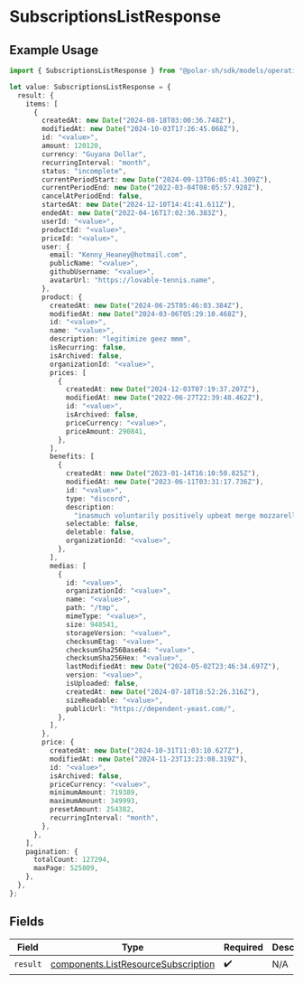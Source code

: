 # SubscriptionsListResponse

## Example Usage

```typescript
import { SubscriptionsListResponse } from "@polar-sh/sdk/models/operations";

let value: SubscriptionsListResponse = {
  result: {
    items: [
      {
        createdAt: new Date("2024-08-18T03:00:36.748Z"),
        modifiedAt: new Date("2024-10-03T17:26:45.068Z"),
        id: "<value>",
        amount: 120120,
        currency: "Guyana Dollar",
        recurringInterval: "month",
        status: "incomplete",
        currentPeriodStart: new Date("2024-09-13T06:05:41.309Z"),
        currentPeriodEnd: new Date("2022-03-04T08:05:57.928Z"),
        cancelAtPeriodEnd: false,
        startedAt: new Date("2024-12-10T14:41:41.611Z"),
        endedAt: new Date("2022-04-16T17:02:36.383Z"),
        userId: "<value>",
        productId: "<value>",
        priceId: "<value>",
        user: {
          email: "Kenny_Heaney@hotmail.com",
          publicName: "<value>",
          githubUsername: "<value>",
          avatarUrl: "https://lovable-tennis.name",
        },
        product: {
          createdAt: new Date("2024-06-25T05:46:03.384Z"),
          modifiedAt: new Date("2024-03-06T05:29:10.468Z"),
          id: "<value>",
          name: "<value>",
          description: "legitimize geez mmm",
          isRecurring: false,
          isArchived: false,
          organizationId: "<value>",
          prices: [
            {
              createdAt: new Date("2024-12-03T07:19:37.207Z"),
              modifiedAt: new Date("2022-06-27T22:39:48.462Z"),
              id: "<value>",
              isArchived: false,
              priceCurrency: "<value>",
              priceAmount: 290841,
            },
          ],
          benefits: [
            {
              createdAt: new Date("2023-01-14T16:10:50.825Z"),
              modifiedAt: new Date("2023-06-11T03:31:17.736Z"),
              id: "<value>",
              type: "discord",
              description:
                "inasmuch voluntarily positively upbeat merge mozzarella alliance airbrush oil",
              selectable: false,
              deletable: false,
              organizationId: "<value>",
            },
          ],
          medias: [
            {
              id: "<value>",
              organizationId: "<value>",
              name: "<value>",
              path: "/tmp",
              mimeType: "<value>",
              size: 948541,
              storageVersion: "<value>",
              checksumEtag: "<value>",
              checksumSha256Base64: "<value>",
              checksumSha256Hex: "<value>",
              lastModifiedAt: new Date("2024-05-02T23:46:34.697Z"),
              version: "<value>",
              isUploaded: false,
              createdAt: new Date("2024-07-18T18:52:26.316Z"),
              sizeReadable: "<value>",
              publicUrl: "https://dependent-yeast.com/",
            },
          ],
        },
        price: {
          createdAt: new Date("2024-10-31T11:03:10.627Z"),
          modifiedAt: new Date("2024-11-23T13:23:08.319Z"),
          id: "<value>",
          isArchived: false,
          priceCurrency: "<value>",
          minimumAmount: 719389,
          maximumAmount: 349993,
          presetAmount: 254382,
          recurringInterval: "month",
        },
      },
    ],
    pagination: {
      totalCount: 127294,
      maxPage: 525809,
    },
  },
};
```

## Fields

| Field                                                                                      | Type                                                                                       | Required                                                                                   | Description                                                                                |
| ------------------------------------------------------------------------------------------ | ------------------------------------------------------------------------------------------ | ------------------------------------------------------------------------------------------ | ------------------------------------------------------------------------------------------ |
| `result`                                                                                   | [components.ListResourceSubscription](../../models/components/listresourcesubscription.md) | :heavy_check_mark:                                                                         | N/A                                                                                        |